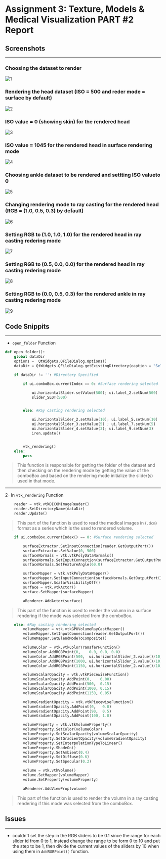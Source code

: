 # Assignment 3: Texture, Models & Medical Visualization PART #2 Report


## Screenshots
---------
### Choosing the dataset to render
![1](screenshots/1.png)
### Rendering the head dataset (ISO = 500 and reder mode = surface by default)
![2](screenshots/2.png)
### ISO value = 0 (showing skin) for the rendered head
![3](screenshots/3.png)
### ISO value = 1045 for the rendered head in surface rendering mode
![4](screenshots/4.png)
### Choosing ankle dataset to be rendered and settting ISO valueto 0
![5](screenshots/5.png)
### Changing rendering mode to ray casting for the rendered head (RGB = (1.0, 0.5, 0.3) by default)
![6](screenshots/6.png)
### Setting RGB to (1.0, 1.0, 1.0) for the rendered head in ray casting redering mode
![7](screenshots/7.png)
### Setting RGB to (0.5, 0.0, 0.0) for the rendered head in ray casting redering mode
![8](screenshots/8.png)
### Setting RGB to (0.0, 0.5, 0.3) for the rendered ankle in ray casting redering mode
![9](screenshots/9.png)

## Code Snippits
---------
- `open_folder` Function
```python
def open_folder():
    global dataDir
    options =  QtWidgets.QFileDialog.Options()
    dataDir = QtWidgets.QFileDialog.getExistingDirectory(caption = "Select Dataset Folder",options=options)

    if dataDir != '': #Directory Specified

        if ui.comboBox.currentIndex == 0: #Surface rendering selected

            ui.horizontalSlider.setValue(500); ui.label_2.setNum(500)
            slider_SLOT(500)


        else: #Ray casting rendering selected

            ui.horizontalSlider_2.setValue(10); ui.label_5.setNum(10)
            ui.horizontalSlider_3.setValue(5) ; ui.label_7.setNum(5)
            ui.horizontalSlider_4.setValue(3); ui.label_9.setNum(3)
            iren.update()


        vtk_rendering()
    else:
        pass

```
> This function is responsible for getting the folder of the dataset and then checking on the rendering mode by getting the value of the comboBox and based on the rendering mode initialize the slider(s) used in that mode.
-----
2- In `vtk_rendering` Function

```python
    reader = vtk.vtkDICOMImageReader()
    reader.SetDirectoryName(dataDir)
    reader.Update()
```
> This part of the function is used to read the medical images in (`.dcm`) format as a series which is the used to rendered volume.

```python
    if ui.comboBox.currentIndex() == 0: #Surface rendering selected

        surfaceExtractor.SetInputConnection(reader.GetOutputPort())
        surfaceExtractor.SetValue(0, 500)
        surfaceNormals = vtk.vtkPolyDataNormals()
        surfaceNormals.SetInputConnection(surfaceExtractor.GetOutputPort())
        surfaceNormals.SetFeatureAngle(60.0)

        surfaceMapper = vtk.vtkPolyDataMapper()
        surfaceMapper.SetInputConnection(surfaceNormals.GetOutputPort())
        surfaceMapper.ScalarVisibilityOff()
        surface = vtk.vtkActor()
        surface.SetMapper(surfaceMapper)

        aRenderer.AddActor(surface)
```
> This part of the function is used to render the volumn in a surface rendering if the mode was selected from the comboBox.

``` Python
    else: #Ray casting rendering selected
        volumeMapper = vtk.vtkGPUVolumeRayCastMapper()
        volumeMapper.SetInputConnection(reader.GetOutputPort())
        volumeMapper.SetBlendModeToComposite()

        volumeColor = vtk.vtkColorTransferFunction()
        volumeColor.AddRGBPoint(0,    0.0, 0.0, 0.0)
        volumeColor.AddRGBPoint(500,  ui.horizontalSlider_2.value()/10, ui.horizontalSlider_3.value()/10, ui.horizontalSlider_4.value()/10)
        volumeColor.AddRGBPoint(1000, ui.horizontalSlider_2.value()/10, ui.horizontalSlider_3.value()/10, ui.horizontalSlider_4.value()/10)
        volumeColor.AddRGBPoint(1150, ui.horizontalSlider_2.value()/10, 2 * ui.horizontalSlider_3.value()/10, 2 * ui.horizontalSlider_4.value()/10)

        volumeScalarOpacity = vtk.vtkPiecewiseFunction()
        volumeScalarOpacity.AddPoint(0,    0.00)
        volumeScalarOpacity.AddPoint(500,  0.15)
        volumeScalarOpacity.AddPoint(1000, 0.15)
        volumeScalarOpacity.AddPoint(1150, 0.85)

        volumeGradientOpacity = vtk.vtkPiecewiseFunction()
        volumeGradientOpacity.AddPoint(0,   0.0)
        volumeGradientOpacity.AddPoint(90,  0.5)
        volumeGradientOpacity.AddPoint(100, 1.0)

        volumeProperty = vtk.vtkVolumeProperty()
        volumeProperty.SetColor(volumeColor)
        volumeProperty.SetScalarOpacity(volumeScalarOpacity)
        volumeProperty.SetGradientOpacity(volumeGradientOpacity)
        volumeProperty.SetInterpolationTypeToLinear()
        volumeProperty.ShadeOn()
        volumeProperty.SetAmbient(0.4)
        volumeProperty.SetDiffuse(0.6)
        volumeProperty.SetSpecular(0.2)

        volume = vtk.vtkVolume()
        volume.SetMapper(volumeMapper)
        volume.SetProperty(volumeProperty)

        aRenderer.AddViewProp(volume)
```
> This part of the function is used to render the volumn in a ray casting rendering if this mode was selected from the comboBox.



## Issues
-----
- couldn't set the step in the RGB sliders to be 0.1 since the range for each slider id from 0 to 1, instead change the range to be form 0 to 10 and put the step to be 1, then divide the current values of the sliders by 10 when using them in `AddRGBPoint()` function.
